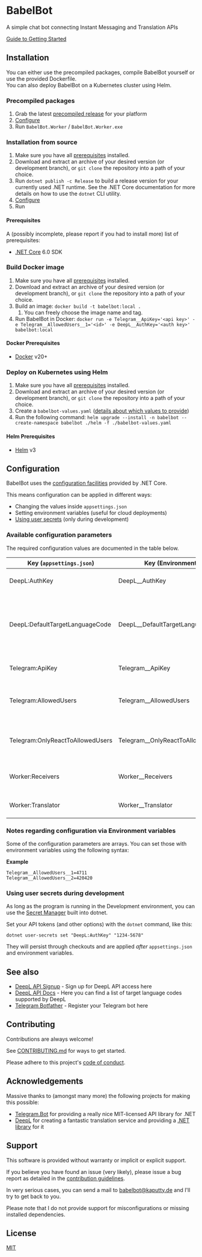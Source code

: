 # BabelBot

A simple chat bot connecting Instant Messaging and Translation APIs

[Guide to Getting Started](https://felixrau.ch/babelbot/)

## Installation

You can either use the precompiled packages, compile BabelBot yourself or use the provided Dockerfile.\
You can also deploy BabelBot on a Kubernetes cluster using Helm.

### Precompiled packages

1. Grab the latest [precompiled release](https://github.com/RauchF/BabelBot/releases/latest) for your platform
2. [Configure](#Configuration)
3. Run `BabelBot.Worker` / `BabelBot.Worker.exe`

### Installation from source

1. Make sure you have all [prerequisites](#Prerequisites) installed.
2. Download and extract an archive of your desired version (or development branch), or `git clone` the repository into a path of your choice.
3. Run `dotnet publish -c Release` to build a release version for your currently used .NET runtime. See the .NET Core documentation for more details on how to use the `dotnet` CLI utility.
4. [Configure](#Configuration)
5. Run

#### Prerequisites

A (possibly incomplete, please report if you had to install more) list of prerequisites:

- [.NET Core](https://docs.microsoft.com/en-us/dotnet/core/install) 6.0 SDK

### Build Docker image

1. Make sure you have all [prerequisites](#docker-prerequisites) installed.
2. Download and extract an archive of your desired version (or development branch), or `git clone` the repository into a path of your choice.
3. Build an image: `docker build -t babelbot:local .`
   1. You can freely choose the image name and tag.
4. Run BabelBot in Docker: `docker run -e Telegram__ApiKey='<api key>' -e Telegram__AllowedUsers__1='<id>' -e DeepL__AuthKey='<auth key>' babelbot:local`

#### Docker Prerequisites

- [Docker](https://docs.docker.com/get-docker/) v20+

### Deploy on Kubernetes using Helm

1. Make sure you have all [prerequisites](#helm-prerequisites) installed.
2. Download and extract an archive of your desired version (or development branch), or `git clone` the repository into a path of your choice.
3. Create a `babelbot-values.yaml` ([details about which values to provide](#./helm/README.md))
4. Run the following command: `helm upgrade --install -n babelbot --create-namespace babelbot ./helm -f ./babelbot-values.yaml`

#### Helm Prerequisites

- [Helm](https://helm.sh/docs/intro/install/) v3


## Configuration

BabelBot uses the [configuration facilities](https://docs.microsoft.com/en-us/dotnet/core/extensions/configuration) provided by .NET Core.

This means configuration can be applied in different ways:

- Changing the values inside `appsettings.json`
- Setting environment variables (useful for cloud deployments)
- [Using user secrets](#using-user-secrets-during-development) (only during development)

### Available configuration parameters

The required configuration values are documented in the table below.

| Key (`appsettings.json`)         | Key (Environment)                 | Type            | Description                                                                                                                                 | Default        | Required                 |
| -------------------------------- | --------------------------------- | --------------- | ------------------------------------------------------------------------------------------------------------------------------------------- | -------------- | ------------------------ |
| DeepL:AuthKey                    | DeepL__AuthKey                    | string          | Your DeepL API auth key                                                                                                                     | _empty_        | true if DeepL is used    |
| DeepL:DefaultTargetLanguageCode  | DeepL__DefaultTargetLanguageCode  | string          | The target language for DeepL translations (see [here](https://www.deepl.com/en/docs-api/translating-text/) for a list of supported values) | `en-GB`        | false                    |
| Telegram:ApiKey                  | Telegram__ApiKey                  | string          | Your Telegram bot's API key                                                                                                                 | _empty_        | true if Telegram is used |
| Telegram:AllowedUsers            | Telegram__AllowedUsers            | array of long   | List of Telegram user IDs allowed to use the bot                                                                                            | _empty_        | true if Telegram is used |
| Telegram:OnlyReactToAllowedUsers | Telegram__OnlyReactToAllowedUsers | boolean         | When `true`, the bot ignores all unknown users                                                                                              | `true`         | false                    |
| Worker:Receivers                 | Worker__Receivers                 | array of string | List active receivers (instant messengers)                                                                                                  | `["Telegram"]` | true                     |
| Worker:Translator                | Worker__Translator                | string          | Translation API to be used                                                                                                                  | `"DeepL"`      | true                     |

### Notes regarding configuration via Environment variables

Some of the configuration parameters are arrays. You can set those with environment variables using the following syntax:

**Example**

```
Telegram__AllowedUsers__1=4711
Telegram__AllowedUsers__2=420420
```

### Using user secrets during development

As long as the program is running in the Development environment, you can use the [Secret Manager](https://docs.microsoft.com/en-us/aspnet/core/security/app-secrets?view=aspnetcore-6.0&tabs=windows#secret-manager) built into dotnet.

Set your API tokens (and other options) with the `dotnet` command, like this:

```
dotnet user-secrets set "DeepL:AuthKey" "1234-5678"
```

They will persist through checkouts and are applied *after* `appsettings.json` and environment variables.

## See also

- [DeepL API Signup](https://www.deepl.com/pro-api) - Sign up for DeepL API access here
- [DeepL API Docs](https://www.deepl.com/docs-api/translating-text/request/) - Here you can find a list of target language codes supported by DeepL
- [Telegram Botfather](https://t.me/botfather) - Register your Telegram bot here

## Contributing

Contributions are always welcome!

See [CONTRIBUTING.md](CONTRIBUTING.md) for ways to get started.

Please adhere to this project's [code of conduct](CODE_OF_CONDUCT.md).

## Acknowledgements

Massive thanks to (amongst many more) the following projects for making this possible:

- [Telegram.Bot](https://github.com/TelegramBots/telegram.bot) for providing a really nice MIT-licensed API library for .NET
- [DeepL](https://deepl.com) for creating a fantastic translation service and providing a [.NET library](https://www.nuget.org/packages/DeepL.net/) for it

## Support

This software is provided without warranty or implicit or explicit support.

If you believe you have found an issue (very likely), please issue a bug report as detailed in the [contribution guidelines](CONTRIBUTING.md).

In very serious cases, you can send a mail to babelbot@kaputty.de and I'll try to get back to you.

Please note that I do not provide support for misconfigurations or missing installed dependencies.

## License

[MIT](https://choosealicense.com/licenses/mit/)
